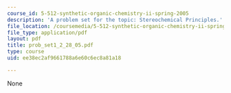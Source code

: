 ```yaml
---
course_id: 5-512-synthetic-organic-chemistry-ii-spring-2005
description: 'A problem set for the topic: Stereochemical Principles.'
file_location: /coursemedia/5-512-synthetic-organic-chemistry-ii-spring-2005/ee38ec2af9661788a6e60c6ec8a81a18_prob_set1_2_28_05.pdf
file_type: application/pdf
layout: pdf
title: prob_set1_2_28_05.pdf
type: course
uid: ee38ec2af9661788a6e60c6ec8a81a18

---
```

None